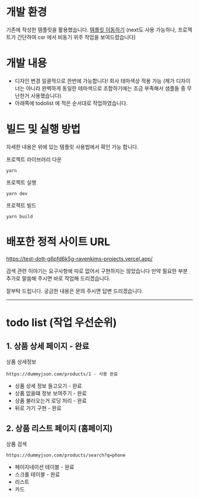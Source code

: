 # 개발 환경
기존에 작성한 템플릿을 활용했습니다.
[템플릿 이동하기](./README.ko.md)
(next도 사용 가능하나, 프로젝트가 간단하여 csr 에서 비동기 위주 작업을 보여드렸습니다)


# 개발 내용 
- 디자인 변경 일괄적으로 한번에 가능합니다! 회사 태마색상 적용 가능
  (제가 디자이너는 아니라 완벽하게 동일한 테마색으로 조합하기에는 조금 부족해서 샘플들 중 무난한거 사용했습니다)
- 아래쪽에 todolist 에 적은 순서대로 작업하였습니다. 




# 빌드 및 실행 방법
자세한 내용은 위에 있는 템플릿 사용법에서 확인 가능 합니다.

프로젝트 라이브러리 다운
```
yarn
```
프로젝트 실행
```
yarn dev
```
프로젝트 빌드
```
yarn build
```




# 배포한 정적 사이트 URL
https://test-dott-g6pfd6k5g-ravenkims-projects.vercel.app/






검색 관련 이야기는 요구사항에 따로 없어서 구현하지는 않았습니다
만약 필요한 부분 추가로 말씀해 주시면 바로 작업해 드리겠습니다.


잘부탁 드립니다. 궁금한 내용은 문의 주시면 답변 드리겠습니다.

---

# todo list (작업 우선순위)

## 1. 상품 상세 페이지 - 완료 

상품 상세정보

```
https://dummyjson.com/products/1 - 사용 완료
```

- 상품 상세 정보 들고오기 - 완료
- 상품 없을떄 정보 보여주기 - 완료
- 상품 불러오는거 로딩 처리 - 완료
- 뒤로 가기 구현 - 완료 

## 2. 상품 리스트 페이지 (홈페이지)

상품 검색

```
https://dummyjson.com/products/search?q=phone
```

- 페이지네이션 테이블 - 완료
- 스크롤 테이블 - 완료
- 리스트
- 카드
